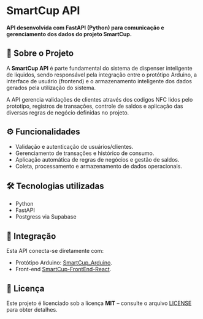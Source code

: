 # SmartCup API

**API desenvolvida com FastAPI (Python) para comunicação e gerenciamento dos dados do projeto SmartCup.**

## 📌 Sobre o Projeto

A **SmartCup API** é parte fundamental do sistema de dispenser inteligente de líquidos, sendo responsável pela integração entre o protótipo Arduino, a interface de usuário (frontend) e o armazenamento inteligente dos dados gerados pela utilização do sistema.

A API gerencia validações de clientes através dos codigos NFC lidos pelo prototipo, registros de transações, controle de saldos e aplicação das diversas regras de negócio definidas no projeto.

## ⚙️ Funcionalidades

- Validação e autenticação de usuários/clientes.
- Gerenciamento de transações e histórico de consumo.
- Aplicação automática de regras de negócios e gestão de saldos.
- Coleta, processamento e armazenamento de dados operacionais.

## 🛠️ Tecnologias utilizadas

- Python
- FastAPI
- Postgress via Supabase

## 📡 Integração

Esta API conecta-se diretamente com:
- Protótipo Arduino: [SmartCup_Arduino](https://github.com/LeonardoSextare/SmartCup_Prototipo).
- Front-end [SmartCup-FrontEnd-React](https://github.com/PedroHVL14/SmartCup-FrontEnd-React).

## 📃 Licença

Este projeto é licenciado sob a licença **MIT** – consulte o arquivo [LICENSE](LICENSE) para obter detalhes.
